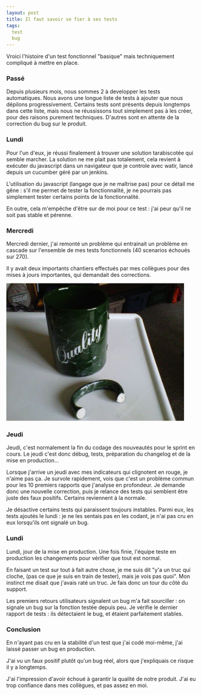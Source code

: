 ```yaml
---
layout: post
title: Il faut savoir se fier à ses tests
tags: 
  test
  bug
---
```


Vroici l'histoire d'un test fonctionnel "basique" mais techniquement compliqué à mettre en place.

### Passé

Depuis plusieurs mois, nous sommes 2 à developper les tests automatiques. Nous avons une longue liste de tests à ajouter que nous dépilons progressivement. Certains tests sont présents depuis longtemps dans cette liste, mais nous ne réussissons tout simplement pas à les créer, pour des raisons purement techniques. D'autres sont en attente de la correction du bug sur le produit.

### Lundi

Pour l'un d'eux, je réussi finalement à trouver une solution tarabiscotée qui semble marcher. La solution ne me plait pas totalement, cela revient à exécuter du javascript dans un navigateur que je controle avec watir, lancé depuis un cucumber géré par un jenkins.

L'utilisation du javascript (langage que je ne maîtrise pas) pour ce détail me gêne : s'il me permet de tester la fonctionnalité, je ne pourrais pas simplement tester certains points de la fonctionnalité.

En outre, cela m'empêche d'être sur de moi pour ce test : j'ai peur qu'il ne soit pas stable et pérenne.

### Mercredi

Mercredi dernier, j'ai remonté un problème qui entrainait un problème en cascade sur l'ensemble de mes tests fonctionnels (40 scenarios échoués sur 270).

Il y avait deux importants chantiers effectués par mes collègues pour des mises à jours importantes, qui demandait des corrections.

![Il faut savoir se fier à ses tests](/public/pictures/2013/mug-qualite.jpg "")


### Jeudi

Jeudi, c'est normalement la fin du codage des nouveautés pour le sprint en cours. Le jeudi c'est donc débug, tests, préparation du changelog et de la mise en production...

Lorsque j'arrive un jeudi avec mes indicateurs qui clignotent en rouge, je n'aime pas ça. Je survole rapidement, vois que c'est un problème commun pour les 10 premiers rapports que j'analyse en profondeur. Je demande donc une nouvelle correction, puis je relance des tests qui semblent être juste des faux positifs. Certains reviennent à la normale.

Je désactive certains tests qui paraissent toujours instables. Parmi eux, les tests ajoutés le lundi : je ne les sentais pas en les codant, je n'ai pas cru en eux lorsqu'ils ont signalé un bug.

### Lundi

Lundi, jour de la mise en production. Une fois finie, l'équipe teste en production les changements pour vérifier que tout est normal.

En faisant un test sur tout à fait autre chose, je me suis dit "y'a un truc qui cloche, (pas ce que je suis en train de tester), mais je vois pas quoi". Mon instinct me disait que j'avais raté un truc. Je fais donc un tour du côté du support.

Les premiers retours utilisateurs signalent un bug m'a fait sourciller : on signale un bug sur la fonction testée depuis peu. Je vérifie le dernier rapport de tests : ils détectaient le bug, et étaient parfaitement stables.

### Conclusion

En n'ayant pas cru en la stabilité d'un test que j'ai codé moi-même, j'ai laissé passer un bug en production.

J'ai vu un faux positif plutôt qu'un bug réel, alors que j'expliquais ce risque il y a longtemps.

J'ai l'impression d'avoir échoué à garantir la qualité de notre produit. J'ai eu trop confiance dans mes collègues, et pas assez en moi.
